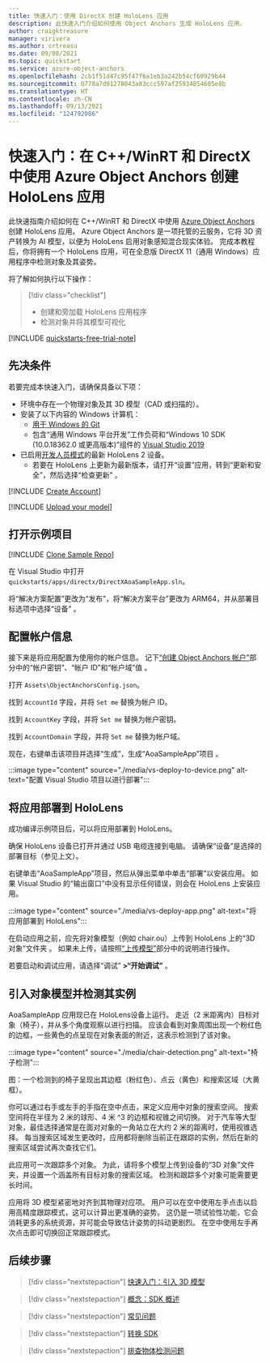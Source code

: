 ```yaml
---
title: 快速入门：使用 DirectX 创建 HoloLens 应用
description: 此快速入门介绍如何使用 Object Anchors 生成 HoloLens 应用。
author: craigktreasure
manager: virivera
ms.author: crtreasu
ms.date: 09/08/2021
ms.topic: quickstart
ms.service: azure-object-anchors
ms.openlocfilehash: 2cb1f51d47c95f47f6a1eb3a242b54cf60929b44
ms.sourcegitcommit: 0770a7d91278043a83ccc597af25934854605e8b
ms.translationtype: HT
ms.contentlocale: zh-CN
ms.lasthandoff: 09/13/2021
ms.locfileid: "124792086"
---
```

# <a name="quickstart-create-a-hololens-app-with-azure-object-anchors-in-cwinrt-and-directx"></a>快速入门：在 C++/WinRT 和 DirectX 中使用 Azure Object Anchors 创建 HoloLens 应用

此快速指南介绍如何在 C++/WinRT 和 DirectX 中使用 [Azure Object Anchors](../overview.md) 创建 HoloLens 应用。 Azure Object Anchors 是一项托管的云服务，它将 3D 资产转换为 AI 模型，以便为 HoloLens 启用对象感知混合现实体验。 完成本教程后，你将拥有一个 HoloLens 应用，可在全息版 DirectX 11（通用 Windows）应用程序中检测对象及其姿势。

将了解如何执行以下操作：

> [!div class="checklist"]
> * 创建和旁加载 HoloLens 应用程序
> * 检测对象并将其模型可视化

[!INCLUDE [quickstarts-free-trial-note](../../../includes/quickstarts-free-trial-note.md)]

## <a name="prerequisites"></a>先决条件

若要完成本快速入门，请确保具备以下项：

* 环境中存在一个物理对象及其 3D 模型（CAD 或扫描的）。
* 安装了以下内容的 Windows 计算机：
  * <a href="https://git-scm.com" target="_blank">用于 Windows 的 Git</a>
  * 包含“通用 Windows 平台开发”工作负荷和“Windows 10 SDK (10.0.18362.0 或更高版本)”组件的 <a href="https://www.visualstudio.com/downloads/" target="_blank">Visual Studio 2019</a>
* 已启用[开发人员模式](/windows/mixed-reality/using-visual-studio#enabling-developer-mode)的最新 HoloLens 2 设备。
  * 若要在 HoloLens 上更新为最新版本，请打开“设置”应用，转到“更新和安全”，然后选择“检查更新”    。

[!INCLUDE [Create Account](../../../includes/object-anchors-get-started-create-account.md)]

[!INCLUDE [Upload your model](../../../includes/object-anchors-quickstart-unity-upload-model.md)]

## <a name="open-the-sample-project"></a>打开示例项目

[!INCLUDE [Clone Sample Repo](../../../includes/object-anchors-clone-sample-repository.md)]

在 Visual Studio 中打开 `quickstarts/apps/directx/DirectXAoaSampleApp.sln`。

将“解决方案配置”更改为“发布”，将“解决方案平台”更改为 ARM64，并从部署目标选项中选择“设备”    。

## <a name="configure-the-account-information"></a>配置帐户信息

接下来是将应用配置为使用你的帐户信息。 记下[“创建 Object Anchors 帐户”](#create-an-object-anchors-account)部分中的“帐户密钥”、“帐户 ID”和“帐户域”值  。

打开 `Assets\ObjectAnchorsConfig.json`。

找到 `AccountId` 字段，并将 `Set me` 替换为帐户 ID。

找到 `AccountKey` 字段，并将 `Set me` 替换为帐户密钥。

找到 `AccountDomain` 字段，并将 `Set me` 替换为帐户域。

现在，右键单击该项目并选择“生成”，生成“AoaSampleApp”项目 。

:::image type="content" source="./media/vs-deploy-to-device.png" alt-text="配置 Visual Studio 项目以进行部署":::

## <a name="deploy-the-app-to-hololens"></a>将应用部署到 HoloLens

成功编译示例项目后，可以将应用部署到 HoloLens。

确保 HoloLens 设备已打开并通过 USB 电缆连接到电脑。 请确保“设备”是选择的部署目标（参见上文）。

右键单击“AoaSampleApp”项目，然后从弹出菜单中单击“部署”以安装应用。 如果 Visual Studio 的“输出窗口”中没有显示任何错误，则会在 HoloLens 上安装应用。

:::image type="content" source="./media/vs-deploy-app.png" alt-text="将应用部署到 HoloLens":::

在启动应用之前，应先将对象模型（例如 chair.ou）上传到 HoloLens 上的“3D 对象”文件夹 。 如果未上传，请按照[“上传模型”](#upload-your-model)部分中的说明进行操作。

若要启动和调试应用，请选择“调试” **>“开始调试”** 。

## <a name="ingest-object-model-and-detect-its-instance"></a>引入对象模型并检测其实例

AoaSampleApp 应用现已在 HoloLens设备上运行。 走近（2 米距离内）目标对象（椅子），并从多个角度观察以进行扫描。 应该会看到对象周围出现一个粉红色的边框，一些黄色的点呈现在对象表面的附近，这表示检测到了该对象。

:::image type="content" source="./media/chair-detection.png" alt-text="椅子检测":::

图：一个检测到的椅子呈现出其边框（粉红色）、点云（黄色）和搜索区域（大黄框）。

你可以通过右手或左手的手指在空中点击，来定义应用中对象的搜索空间。 搜索空间将在半径为 2 米的球形、4 米 ^3 的边框和视锥之间切换。 对于汽车等大型对象，最佳选择通常是在面对对象的一角站立在大约 2 米的距离时，使用视锥选择。
每当搜索区域发生更改时，应用都将删除当前正在跟踪的实例，然后在新的搜索区域尝试再次查找它们。

此应用可一次跟踪多个对象。 为此，请将多个模型上传到设备的“3D 对象”文件夹，并设置一个涵盖所有目标对象的搜索区域。 检测和跟踪多个对象可能需要更长时间。

应用将 3D 模型紧密地对齐到其物理对应项。 用户可以在空中使用左手点击以启用高精度跟踪模式，这可以计算出更准确的姿势。 这仍是一项试验性功能，它会消耗更多的系统资源，并可能会导致估计姿势的抖动更剧烈。 在空中使用左手再次点击即可切换回正常跟踪模式。

## <a name="next-steps"></a>后续步骤

> [!div class="nextstepaction"]
> [快速入门：引入 3D 模型](./get-started-model-conversion.md)

> [!div class="nextstepaction"]
> [概念：SDK 概述](../concepts/sdk-overview.md)

> [!div class="nextstepaction"]
> [常见问题](../faq.md)

> [!div class="nextstepaction"]
> [转换 SDK](/dotnet/api/overview/azure/mixedreality.objectanchors.conversion-readme-pre)

> [!div class="nextstepaction"]
> [排查物体检测问题](../troubleshoot/object-detection.md)
